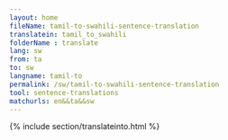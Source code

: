 ```yaml
---
layout: home
fileName: tamil-to-swahili-sentence-translation
translatein: tamil_to_swahili
folderName : translate
lang: sw
from: ta
to: sw
langname: tamil-to
permalink: /sw/tamil-to-swahili-sentence-translation
tool: sentence-translations
matchurls: en&&ta&&sw
---
```

{% include section/translateinto.html %}
